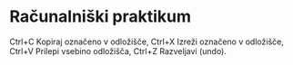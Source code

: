 # Računalniški praktikum
Ctrl+C Kopiraj označeno v odložišče,
Ctrl+X Izreži označeno v odložišče,
Ctrl+V Prilepi vsebino odložišča,
Ctrl+Z Razveljavi (undo). 


